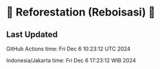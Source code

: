 
# 🌳 Reforestation (Reboisasi) 🌲

## Last Updated

GitHub Actions time: Fri Dec  6 10:23:12 UTC 2024

Indonesia/Jakarta time: Fri Dec  6 17:23:12 WIB 2024
